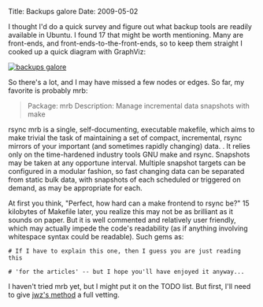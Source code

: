 Title: Backups galore
Date: 2009-05-02

I thought I'd do a quick survey and figure out what backup tools are readily
available in Ubuntu. I found 17 that might be worth mentioning. Many are
front-ends, and front-ends-to-the-front-ends, so to keep them straight I
cooked up a quick diagram with GraphViz:

[![backups galore][1]][2]

So there's a lot, and I may have missed a few nodes or edges. So far, my
favorite is probably mrb:

> Package: mrb Description: Manage incremental data snapshots with make

rsync mrb is a single, self-documenting, executable makefile, which aims to
make trivial the task of maintaining a set of compact, incremental, rsync
mirrors of your important (and sometimes rapidly changing) data. . It relies
only on the time-hardened industry tools GNU make and rsync. Snapshots may be
taken at any opportune interval. Multiple snapshot targets can be configured
in a modular fashion, so fast changing data can be separated from static bulk
data, with snapshots of each scheduled or triggered on demand, as may be
appropriate for each.

At first you think, "Perfect, how hard can a make frontend to rsync be?" 15
kilobytes of Makefile later, you realize this may not be as brilliant as it
sounds on paper. But it is well commented and relatively user friendly, which
may actually impede the code's readability (as if anything involving
whitespace syntax could be readable). Such gems as:


    # If I have to explain this one, then I guess you are just reading this

    # 'for the articles' -- but I hope you'll have enjoyed it anyway...


I haven't tried mrb yet, but I might put it on the TODO list. But first, I'll
need to give [jwz's method][3] a full vetting.

   [1]: http://farm4.static.flickr.com/3325/3492777989_9ec4ca0e1a_b.jpg

   [2]: http://www.flickr.com/photos/jldugger/3492777989/ (backups galore by jld5445, on Flickr)

   [3]: http://jwz.livejournal.com/801607.html

